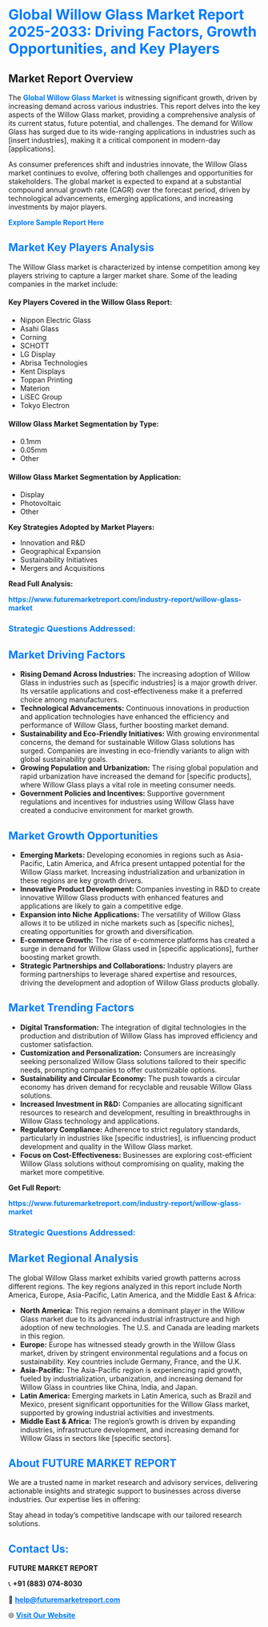 <h1 style="color: #007BFF;">Global Willow Glass Market Report 2025-2033: Driving Factors, Growth Opportunities, and Key Players</h1>

<section id="overview">
<h2>Market Report Overview</h2>
<p>The <a href="https://www.futuremarketreport.com/industry-report/willow-glass-market" style="color: #007BFF; text-decoration: none;"><strong>Global Willow Glass Market</strong></a> is witnessing significant growth, driven by increasing demand across various industries. This report delves into the key aspects of the Willow Glass market, providing a comprehensive analysis of its current status, future potential, and challenges. The demand for Willow Glass has surged due to its wide-ranging applications in industries such as [insert industries], making it a critical component in modern-day [applications].</p>
<p>As consumer preferences shift and industries innovate, the Willow Glass market continues to evolve, offering both challenges and opportunities for stakeholders. The global market is expected to expand at a substantial compound annual growth rate (CAGR) over the forecast period, driven by technological advancements, emerging applications, and increasing investments by major players.</p>
</section>

<section id="overview">
<p><a href="https://www.futuremarketreport.com/request-sample/reportId=51487" style="color: #007BFF; text-decoration: none;"><strong>Explore Sample Report Here</strong></a></p>
</section>

<section id="key-players">
<h2 style="color: #007BFF;">Market Key Players Analysis</h2>
<p>The Willow Glass market is characterized by intense competition among key players striving to capture a larger market share. Some of the leading companies in the market include:</p>
<h4>Key Players Covered in the Willow Glass Report:</h4>
<ul><li>Nippon Electric Glass</li><li>Asahi Glass</li><li>Corning</li><li>SCHOTT</li><li>LG Display</li><li>Abrisa Technologies</li><li>Kent Displays</li><li>Toppan Printing</li><li>Materion</li><li>LiSEC Group</li><li>Tokyo Electron</li></ul>
<h4>Willow Glass Market Segmentation by Type:</h4>
<ul><li>0.1mm</li><li>0.05mm</li><li>Other</li></ul>

<h4>Willow Glass Market Segmentation by Application:</h4>
<ul><li>Display</li><li>Photovoltaic</li><li>Other</li></ul>
<p><strong>Key Strategies Adopted by Market Players:</strong></p>
<ul>
<li>Innovation and R&D</li>
<li>Geographical Expansion</li>
<li>Sustainability Initiatives</li>
<li>Mergers and Acquisitions</li>
</ul>
</section>

<section>
<p><strong>Read Full Analysis: </strong></p><a href="https://www.futuremarketreport.com/industry-report/willow-glass-market" style="color: #007BFF; text-decoration: none;"><strong>https://www.futuremarketreport.com/industry-report/willow-glass-market</strong></a>
<h3 style="color: #007BFF;">Strategic Questions Addressed:</h3>
</section>

<section id="driving-factors">
<h2 style="color: #007BFF;">Market Driving Factors</h2>
<ul>
<li><strong>Rising Demand Across Industries:</strong> The increasing adoption of Willow Glass in industries such as [specific industries] is a major growth driver. Its versatile applications and cost-effectiveness make it a preferred choice among manufacturers.</li>
<li><strong>Technological Advancements:</strong> Continuous innovations in production and application technologies have enhanced the efficiency and performance of Willow Glass, further boosting market demand.</li>
<li><strong>Sustainability and Eco-Friendly Initiatives:</strong> With growing environmental concerns, the demand for sustainable Willow Glass solutions has surged. Companies are investing in eco-friendly variants to align with global sustainability goals.</li>
<li><strong>Growing Population and Urbanization:</strong> The rising global population and rapid urbanization have increased the demand for [specific products], where Willow Glass plays a vital role in meeting consumer needs.</li>
<li><strong>Government Policies and Incentives:</strong> Supportive government regulations and incentives for industries using Willow Glass have created a conducive environment for market growth.</li>
</ul>
</section>

<section id="growth-opportunities">
<h2 style="color: #007BFF;">Market Growth Opportunities</h2>
<ul>
<li><strong>Emerging Markets:</strong> Developing economies in regions such as Asia-Pacific, Latin America, and Africa present untapped potential for the Willow Glass market. Increasing industrialization and urbanization in these regions are key growth drivers.</li>
<li><strong>Innovative Product Development:</strong> Companies investing in R&D to create innovative Willow Glass products with enhanced features and applications are likely to gain a competitive edge.</li>
<li><strong>Expansion into Niche Applications:</strong> The versatility of Willow Glass allows it to be utilized in niche markets such as [specific niches], creating opportunities for growth and diversification.</li>
<li><strong>E-commerce Growth:</strong> The rise of e-commerce platforms has created a surge in demand for Willow Glass used in [specific applications], further boosting market growth.</li>
<li><strong>Strategic Partnerships and Collaborations:</strong> Industry players are forming partnerships to leverage shared expertise and resources, driving the development and adoption of Willow Glass products globally.</li>
</ul>
</section>

<section id="trending-factors">
<h2 style="color: #007BFF;">Market Trending Factors</h2>
<ul>
<li><strong>Digital Transformation:</strong> The integration of digital technologies in the production and distribution of Willow Glass has improved efficiency and customer satisfaction.</li>
<li><strong>Customization and Personalization:</strong> Consumers are increasingly seeking personalized Willow Glass solutions tailored to their specific needs, prompting companies to offer customizable options.</li>
<li><strong>Sustainability and Circular Economy:</strong> The push towards a circular economy has driven demand for recyclable and reusable Willow Glass solutions.</li>
<li><strong>Increased Investment in R&D:</strong> Companies are allocating significant resources to research and development, resulting in breakthroughs in Willow Glass technology and applications.</li>
<li><strong>Regulatory Compliance:</strong> Adherence to strict regulatory standards, particularly in industries like [specific industries], is influencing product development and quality in the Willow Glass market.</li>
<li><strong>Focus on Cost-Effectiveness:</strong> Businesses are exploring cost-efficient Willow Glass solutions without compromising on quality, making the market more competitive.</li>
</ul>
</section>

<section>
<p><strong>Get Full Report: </strong></p><a href="https://www.futuremarketreport.com/industry-report/willow-glass-market" style="color: #007BFF; text-decoration: none;"><strong>https://www.futuremarketreport.com/industry-report/willow-glass-market</strong></a>
<h3 style="color: #007BFF;">Strategic Questions Addressed:</h3>
</section>


<section id="regional-analysis">
<h2 style="color: #007BFF;">Market Regional Analysis</h2>
<p>The global Willow Glass market exhibits varied growth patterns across different regions. The key regions analyzed in this report include North America, Europe, Asia-Pacific, Latin America, and the Middle East & Africa:</p>
<ul>
<li><strong>North America:</strong> This region remains a dominant player in the Willow Glass market due to its advanced industrial infrastructure and high adoption of new technologies. The U.S. and Canada are leading markets in this region.</li>
<li><strong>Europe:</strong> Europe has witnessed steady growth in the Willow Glass market, driven by stringent environmental regulations and a focus on sustainability. Key countries include Germany, France, and the U.K.</li>
<li><strong>Asia-Pacific:</strong> The Asia-Pacific region is experiencing rapid growth, fueled by industrialization, urbanization, and increasing demand for Willow Glass in countries like China, India, and Japan.</li>
<li><strong>Latin America:</strong> Emerging markets in Latin America, such as Brazil and Mexico, present significant opportunities for the Willow Glass market, supported by growing industrial activities and investments.</li>
<li><strong>Middle East & Africa:</strong> The region’s growth is driven by expanding industries, infrastructure development, and increasing demand for Willow Glass in sectors like [specific sectors].</li>
</ul>
</section>

<footer>
<h2 style="color: #007BFF;">About FUTURE MARKET REPORT</h2>
<p>We are a trusted name in market research and advisory services, delivering actionable insights and strategic support to businesses across diverse industries. Our expertise lies in offering:</p>

<p>Stay ahead in today’s competitive landscape with our tailored research solutions.</p>

<h2 style="color: #007BFF;">Contact Us:</h2>
<p><strong>FUTURE MARKET REPORT</strong></p>
<p>📞 <strong>+91 (883) 074-8030</strong></p>
<p>📧 <strong><a href="mailto:help@futuremarketreport.com" style="color: #007BFF;">help@futuremarketreport.com</a></strong></p>
<p>🌐 <strong><a href="https://www.futuremarketreport.com/" style="color: #007BFF;">Visit Our Website</a></strong></p>
</footer>